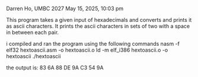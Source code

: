 Darren Ho, UMBC 2027
May 15, 2025, 10:03 pm

This program takes a given input of hexadecimals and converts and prints it as ascii characters. 
It prints the ascii characters in sets of two with a space in between each pair. 

i compiled and ran the program using the following commands 
nasm -f elf32 hextoascii.asm -o hextoascii.o
ld -m elf_i386 hextoascii.o -o hextoascii
./hextoascii

the output is:
83 6A 88 DE 9A C3 54 9A
